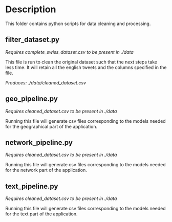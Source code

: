 # Description

This folder contains python scripts for data cleaning and processing.

## filter_dataset.py

*Requires complete_swiss_dataset.csv to be present in ./data*

This file is run to clean the original dataset such that the next steps take less time.
It will retain all the english tweets and the columns specified in the file.

*Produces: ./data/cleaned_dataset.csv*

## geo_pipeline.py

*Requires cleaned_dataset.csv to be present in ./data*

Running this file will generate csv files corresponding to the models needed for the geographical part of the application.


## network_pipeline.py

*Requires cleaned_dataset.csv to be present in ./data*

Running this file will generate csv files corresponding to the models needed for the network part of the application.


## text_pipeline.py

*Requires cleaned_dataset.csv to be present in ./data*

Running this file will generate csv files corresponding to the models needed for the text part of the application.
